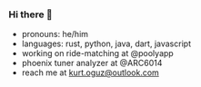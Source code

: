 ### Hi there 👋

<!--
**styrowolf/styrowolf** is a ✨ _special_ ✨ repository because its `README.md` (this file) appears on your GitHub profile.

Here are some ideas to get you started:

- 🔭 I’m currently working on ...
- 🌱 I’m currently learning ...
- 👯 I’m looking to collaborate on ...
- 🤔 I’m looking for help with ...
- 💬 Ask me about ...
- 📫 How to reach me: ...
- 😄 Pronouns: ...
- ⚡ Fun fact: ...
-->

- pronouns: he/him
- languages: rust, python, java, dart, javascript
- working on ride-matching at @poolyapp
- phoenix tuner analyzer at @ARC6014
- reach me at kurt.oguz@outlook.com
